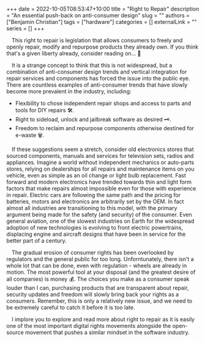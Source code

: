 +++ 
date = 2022-10-05T08:53:47+10:00
title = "Right to Repair"
description = "An essential push-back on anti-consumer design"
slug = ""
authors = ["Benjamin Christian"]
tags = ["hardware"]
categories = []
externalLink = ""
series = []
+++

&emsp;This right to repair is legislation that allows consumers to freely and openly repair, modify and repurpose products they already own. If you think that's a given liberty already, consider reading on... 🤔

&emsp;It is a strange concept to think that this is not widespread, but a combination of anti-consumer design trends and vertical integration for repair services and components has forced the issue into the public eye. 
There are countless examples of anti-consumer trends that have slowly become more prevalent in the industry, including:

- Flexibility to chose independent repair shops and access to parts and tools for DIY repairs 🛠️.
- Right to sideload, unlock and jailbreak software as desired 🗝️.
- Freedom to reclaim and repurpose components otherwise destined for e-waste 🗑️.

&emsp;If these suggestions seem a stretch, consider old electronics stores that sourced components, manuals and services for television sets, radios and appliances. 
Imagine a world without independent mechanics or auto-parts stores, relying on dealerships for all repairs and maintenance items on you vehicle, even as simple as an oil change or light bulb replacement. 
Fast forward and modern electronics have trended towards thin and light form factors that make repairs almost impossible even for those with experience in repair.
Electric cars are following the same path and the pricing for batteries, motors and electronics are arbitrarily set by the OEM. 
In fact almost all industries are transitioning to this model, with the primary argument being made for the safety (and security) of the consumer. 
Even general aviation, one of the slowest industries on Earth for the widespread adoption of new technologies is evolving to front electric powertrains, displacing engine and aircraft designs that have been in service for the better part of a century. 

&emsp;The gradual erosion of consumer rights has been overlooked by regulators and the general public for too long.
Unforntunately, there isn't a whole lot that can be done, even with regulation - wheels are already in motion.
The most powerful tool at your disposal (and the greatest desire of all companies) is money 💰. 
The choices you make as a consumer speak louder than I can, purchasing products that are transparent about repair, security updates and freedom will slowly bring back your rights as a consumers.
Remember, this is only a relatively new issue, and we need to be extremely careful to catch it before it is too late.

&emsp;I implore you to explore and read more about right to repair as it is easily one of the most important digital rights movements alongside the open-source movement that pushes a similar mindset in the software industry.
